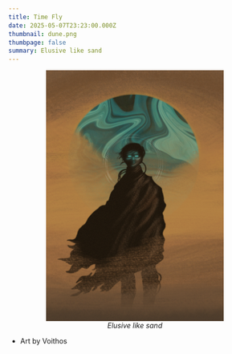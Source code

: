 ```yaml
---
title: Time Fly
date: 2025-05-07T23:23:00.000Z
thumbnail: dune.png
thumbpage: false
summary: Elusive like sand 
---
```


<img src="dune.png" alt="Dune" style="max-height:500px; display: block; margin: 0 auto;">
<div style="text-align: center;">
<i> Elusive like sand </i>


</div>

- Art by Voithos  
